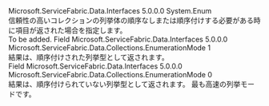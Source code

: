 <Type Name="EnumerationMode" FullName="Microsoft.ServiceFabric.Data.Collections.EnumerationMode">
  <TypeSignature Language="C#" Value="public enum EnumerationMode" />
  <TypeSignature Language="ILAsm" Value=".class public auto ansi sealed EnumerationMode extends System.Enum" />
  <TypeSignature Language="DocId" Value="T:Microsoft.ServiceFabric.Data.Collections.EnumerationMode" />
  <TypeSignature Language="VB.NET" Value="Public Enum EnumerationMode" />
  <TypeSignature Language="F#" Value="type EnumerationMode = " />
  <AssemblyInfo>
    <AssemblyName>Microsoft.ServiceFabric.Data.Interfaces</AssemblyName>
    <AssemblyVersion>5.0.0.0</AssemblyVersion>
  </AssemblyInfo>
  <Base>
    <BaseTypeName>System.Enum</BaseTypeName>
  </Base>
  <Docs>
    <summary>
            信頼性の高いコレクションの列挙体の順序なしまたは順序付けする必要がある時に項目が返された場合を指定します。
            </summary>
    <remarks>To be added.</remarks>
  </Docs>
  <Members>
    <Member MemberName="Ordered">
      <MemberSignature Language="C#" Value="Ordered" />
      <MemberSignature Language="ILAsm" Value=".field public static literal valuetype Microsoft.ServiceFabric.Data.Collections.EnumerationMode Ordered = int32(1)" />
      <MemberSignature Language="DocId" Value="F:Microsoft.ServiceFabric.Data.Collections.EnumerationMode.Ordered" />
      <MemberSignature Language="VB.NET" Value="Ordered" />
      <MemberSignature Language="F#" Value="Ordered = 1" Usage="Microsoft.ServiceFabric.Data.Collections.EnumerationMode.Ordered" />
      <MemberType>Field</MemberType>
      <AssemblyInfo>
        <AssemblyName>Microsoft.ServiceFabric.Data.Interfaces</AssemblyName>
        <AssemblyVersion>5.0.0.0</AssemblyVersion>
      </AssemblyInfo>
      <ReturnValue>
        <ReturnType>Microsoft.ServiceFabric.Data.Collections.EnumerationMode</ReturnType>
      </ReturnValue>
      <MemberValue>1</MemberValue>
      <Docs>
        <summary>
            結果は、順序付けされた列挙型として返されます。
            </summary>
      </Docs>
    </Member>
    <Member MemberName="Unordered">
      <MemberSignature Language="C#" Value="Unordered" />
      <MemberSignature Language="ILAsm" Value=".field public static literal valuetype Microsoft.ServiceFabric.Data.Collections.EnumerationMode Unordered = int32(0)" />
      <MemberSignature Language="DocId" Value="F:Microsoft.ServiceFabric.Data.Collections.EnumerationMode.Unordered" />
      <MemberSignature Language="VB.NET" Value="Unordered" />
      <MemberSignature Language="F#" Value="Unordered = 0" Usage="Microsoft.ServiceFabric.Data.Collections.EnumerationMode.Unordered" />
      <MemberType>Field</MemberType>
      <AssemblyInfo>
        <AssemblyName>Microsoft.ServiceFabric.Data.Interfaces</AssemblyName>
        <AssemblyVersion>5.0.0.0</AssemblyVersion>
      </AssemblyInfo>
      <ReturnValue>
        <ReturnType>Microsoft.ServiceFabric.Data.Collections.EnumerationMode</ReturnType>
      </ReturnValue>
      <MemberValue>0</MemberValue>
      <Docs>
        <summary>
            結果は、順序付けられていない列挙型として返されます。 最も高速の列挙モードです。
            </summary>
      </Docs>
    </Member>
  </Members>
</Type>